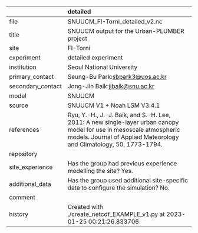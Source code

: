 |                   | detailed                                                                                                                                                                                   |
|:------------------|:-------------------------------------------------------------------------------------------------------------------------------------------------------------------------------------------|
| file              | SNUUCM_FI-Torni_detailed_v2.nc                                                                                                                                                             |
| title             | SNUUCM output for the Urban-PLUMBER project                                                                                                                                                |
| site              | FI-Torni                                                                                                                                                                                   |
| experiment        | detailed experiment                                                                                                                                                                        |
| institution       | Seoul National University                                                                                                                                                                  |
| primary_contact   | Seung-Bu Park:sbpark3@uos.ac.kr                                                                                                                                                            |
| secondary_contact | Jong-Jin Baik:jjbaik@snu.ac.kr                                                                                                                                                             |
| model             | SNUUCM                                                                                                                                                                                     |
| source            | SNUUCM V1 + Noah LSM V3.4.1                                                                                                                                                                |
| references        | Ryu, Y.-H., J.-J. Baik, and S.-H. Lee, 2011: A new single-layer urban canopy model for use in mesoscale atmospheric models. Journal of Applied Meteorology and Climatology, 50, 1773-1794. |
| repository        |                                                                                                                                                                                            |
| site_experience   | Has the group had previous experience modelling the site? Yes.                                                                                                                             |
| additional_data   | Has the group used additional site-specific data to configure the simulation? No.                                                                                                          |
| comment           |                                                                                                                                                                                            |
| history           | Created with ./create_netcdf_EXAMPLE_v1.py at 2023-01-25 00:21:26.833706                                                                                                                   |
